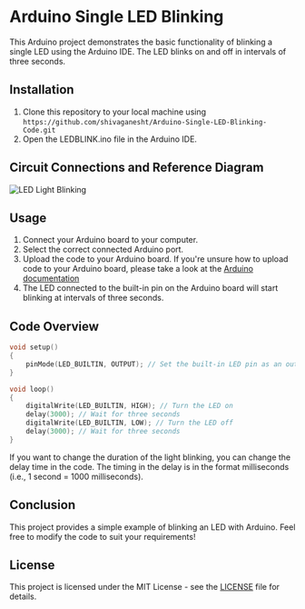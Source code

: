 # Arduino Single LED Blinking

This Arduino project demonstrates the basic functionality of blinking a single LED using the Arduino IDE. The LED blinks on and off in intervals of three seconds.

## Installation

1. Clone this repository to your local machine using `https://github.com/shivaganesht/Arduino-Single-LED-Blinking-Code.git`
2. Open the LEDBLINK.ino file in the Arduino IDE.

## Circuit Connections and Reference Diagram

![LED Light Blinking](https://github.com/shivaganesht/Arduino-Single-LED-Blinking-Code/assets/69391183/5878c572-b53d-4854-beae-c8eeec182b1c)


## Usage

1. Connect your Arduino board to your computer.
2. Select the correct connected Arduino port.
3. Upload the code to your Arduino board. If you're unsure how to upload code to your Arduino board, please take a look at the [Arduino documentation](https://www.arduino.cc/en/Guide/HomePage)
4. The LED connected to the built-in pin on the Arduino board will start blinking at intervals of three seconds.

## Code Overview

```cpp
void setup()
{
    pinMode(LED_BUILTIN, OUTPUT); // Set the built-in LED pin as an output
}

void loop()
{
    digitalWrite(LED_BUILTIN, HIGH); // Turn the LED on
    delay(3000); // Wait for three seconds
    digitalWrite(LED_BUILTIN, LOW); // Turn the LED off
    delay(3000); // Wait for three seconds
}
```

If you want to change the duration of the light blinking, you can change the delay time in the code. The timing in the delay is in the format milliseconds (i.e., 1 second = 1000 milliseconds).

## Conclusion

This project provides a simple example of blinking an LED with Arduino. Feel free to modify the code to suit your requirements!

## License

This project is licensed under the MIT License - see the [LICENSE](LICENSE) file for details.
